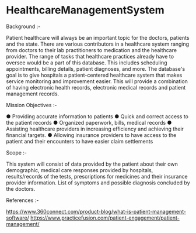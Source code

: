 # HealthcareManagementSystem

Background :-

Patient healthcare will always be an important topic for the doctors, patients and the state. There are various contributors in a healthcare system ranging from doctors to their lab practitioners to medication and the healthcare provider. The range of tasks that healthcare practices already have to oversee would be a part of this database. This includes scheduling appointments, billing details, patient diagnoses, and more. The database's goal is to give hospitals a patient-centered healthcare system that makes service monitoring and improvement easier. This will provide a combination of having electronic health records, electronic medical records and patient management records.


Mission Objectives :-

● Providing accurate information to patients
● Quick and correct access to the patient records
● Organized paperwork, bills, medical records
● Assisting healthcare providers in increasing efficiency and achieving their financial targets.
● Allowing insurance providers to have access to the patient and their encounters to have easier claim settlements


Scope :-

This system will consist of data provided by the patient about their own demographic, medical care responses provided by hospitals, results/records of the tests, prescriptions for medicines and their insurance provider information. List of symptoms and possible diagnosis concluded by the doctors.


References :-

https://www.360connect.com/product-blog/what-is-patient-management-software/ https://www.practicefusion.com/patient-engagement/patient-management/
